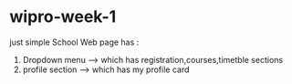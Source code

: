 # wipro-week-1
just simple School Web page has :
1. Dropdown menu --> which has registration,courses,timetble sections 
2. profile section --> which has my profile card
